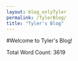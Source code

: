 ```yaml
---
layout: blog_onlyTyler
permalink: /TylerBlog/
title: "Tyler's Blog"
---
```


#Welcome to Tyler's Blog!

Total Word Count: 3619
